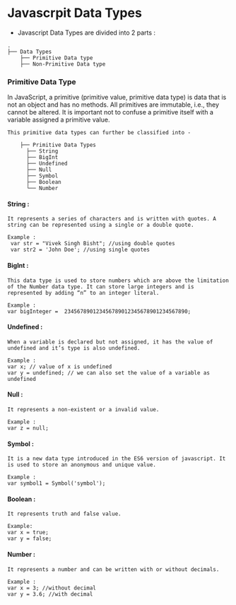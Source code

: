 # Javascrpit Data Types

 - Javascript Data Types are divided into 2 parts : 

```
.
├── Data Types
    ├── Primitive Data type  
    ├── Non-Primitive Data type  

```

### Primitive Data Type 

<p>
 In JavaScript, a primitive (primitive value, primitive data type) is data that is not an object and has no methods. 
All primitives are immutable, i.e., they cannot be altered. It is important not to confuse a primitive itself with a variable assigned a primitive value.

</p>


```
This primitive data types can further be classified into - 

    ├── Primitive Data Types
      ├── String
      ├── BigInt
      ├── Undefined
      ├── Null
      ├── Symbol
      ├── Boolean
      └── Number

```

#### String : 
```
It represents a series of characters and is written with quotes. A string can be represented using a single or a double quote.

Example :
 var str = "Vivek Singh Bisht"; //using double quotes
 var str2 = 'John Doe'; //using single quotes
```

#### BigInt : 
```
This data type is used to store numbers which are above the limitation of the Number data type. It can store large integers and is represented by adding “n” to an integer literal.

Example :
var bigInteger =  234567890123456789012345678901234567890;
```

#### Undefined : 
```
When a variable is declared but not assigned, it has the value of undefined and it’s type is also undefined.

Example :
var x; // value of x is undefined
var y = undefined; // we can also set the value of a variable as undefined
```

#### Null : 
```
It represents a non-existent or a invalid value.

Example :
var z = null;
```

#### Symbol :
```
It is a new data type introduced in the ES6 version of javascript. It is used to store an anonymous and unique value.

Example :
var symbol1 = Symbol('symbol');
```

#### Boolean :
```
It represents truth and false value.

Example:
var x = true;
var y = false;
```

#### Number : 
```
It represents a number and can be written with or without decimals.

Example :
var x = 3; //without decimal
var y = 3.6; //with decimal
```


